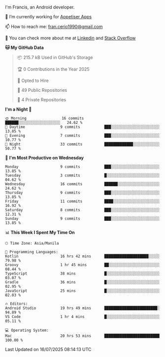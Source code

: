 
I'm Francis, an Android developer.

🔭 I’m currently working for [Appetiser Apps](http://appetiser.com.au)

📫 How to reach me: fran.cerio1990@gmail.com

👀 You can check more about me at [Linkedin](https://www.linkedin.com/in/francerio/) and [Stack Overflow](https://stackoverflow.com/users/1614267/fran-ceriu)



<!--START_SECTION:waka-->
**🐱 My GitHub Data** 

> 📦 215.7 kB Used in GitHub's Storage 
 > 
> 🏆 0 Contributions in the Year 2025
 > 
> 💼 Opted to Hire
 > 
> 📜 49 Public Repositories 
 > 
> 🔑 4 Private Repositories 
 > 
**I'm a Night 🦉** 

```text
🌞 Morning                16 commits          ██████░░░░░░░░░░░░░░░░░░░   24.62 % 
🌆 Daytime                9 commits           ███░░░░░░░░░░░░░░░░░░░░░░   13.85 % 
🌃 Evening                7 commits           ███░░░░░░░░░░░░░░░░░░░░░░   10.77 % 
🌙 Night                  33 commits          █████████████░░░░░░░░░░░░   50.77 % 
```
📅 **I'm Most Productive on Wednesday** 

```text
Monday                   9 commits           ███░░░░░░░░░░░░░░░░░░░░░░   13.85 % 
Tuesday                  3 commits           █░░░░░░░░░░░░░░░░░░░░░░░░   04.62 % 
Wednesday                16 commits          ██████░░░░░░░░░░░░░░░░░░░   24.62 % 
Thursday                 9 commits           ███░░░░░░░░░░░░░░░░░░░░░░   13.85 % 
Friday                   11 commits          ████░░░░░░░░░░░░░░░░░░░░░   16.92 % 
Saturday                 8 commits           ███░░░░░░░░░░░░░░░░░░░░░░   12.31 % 
Sunday                   9 commits           ███░░░░░░░░░░░░░░░░░░░░░░   13.85 % 
```


📊 **This Week I Spent My Time On** 

```text
🕑︎ Time Zone: Asia/Manila

💬 Programming Languages: 
Kotlin                   16 hrs 42 mins      ████████████████████░░░░░   79.98 % 
Groovy                   1 hr 45 mins        ██░░░░░░░░░░░░░░░░░░░░░░░   08.44 % 
TypeScript               38 mins             █░░░░░░░░░░░░░░░░░░░░░░░░   03.07 % 
Gradle                   36 mins             █░░░░░░░░░░░░░░░░░░░░░░░░   02.95 % 
JavaScript               25 mins             █░░░░░░░░░░░░░░░░░░░░░░░░   02.03 % 

🔥 Editors: 
Android Studio           19 hrs 49 mins      ████████████████████████░   94.89 % 
VS Code                  1 hr 4 mins         █░░░░░░░░░░░░░░░░░░░░░░░░   05.11 % 

💻 Operating System: 
Mac                      20 hrs 53 mins      █████████████████████████   100.00 % 
```


 Last Updated on 16/07/2025 08:14:13 UTC
<!--END_SECTION:waka-->
